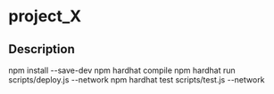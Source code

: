 # project_X

## Description
npm install --save-dev
npm hardhat compile
npm hardhat run scripts/deploy.js --network <network name>
npm hardhat test scripts/test.js --network <network name>
